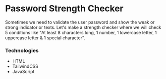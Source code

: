 # Password Strength Checker
Sometimes we need to validate the user password and show the weak or strong indicator or texts. Let's make a strength checker where we will check 5 conditions like "At least 8 characters long, 1 number, 1 lowercase letter, 1 uppercase letter & 1 special character". 

### Technologies
- HTML
- TailwindCSS
- JavaScript
